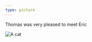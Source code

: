 ```yaml
---
type: picture
---
```


Thomas was very pleased to meet Eric

![A cat](http://placekitten.com/g/600/600)